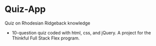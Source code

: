 # Quiz-App
Quiz on Rhodesian Ridgeback knowledge
 - 10-question quiz coded with html, css, and jQuery. A project for the Thinkful Full Stack Flex program.
